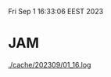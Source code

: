 Fri Sep  1 16:33:06 EEST 2023
# JAM
<a href='./cache/202309/01_16.log'>./cache/202309/01_16.log</a>

